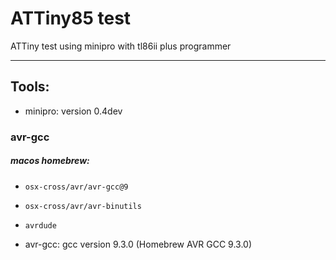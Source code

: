 # ATTiny85 test

ATTiny test using minipro with tl86ii plus programmer


---

## Tools:

- minipro: version 0.4dev

### avr-gcc

##### macos homebrew:
- `osx-cross/avr/avr-gcc@9`
- `osx-cross/avr/avr-binutils`
- `avrdude`

- avr-gcc: gcc version 9.3.0 (Homebrew AVR GCC 9.3.0)
